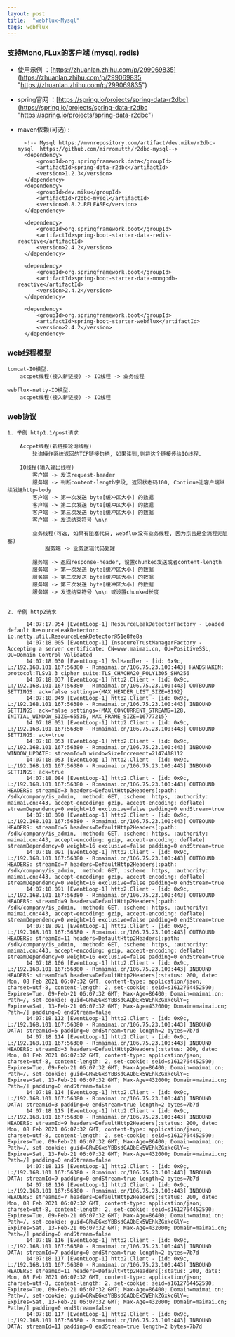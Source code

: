 ```yaml
---
layout: post
title:  "webflux-Mysql"
tags: webflux
---
```


### 支持Mono,FLux的客户端 (mysql, redis)

- 使用示例 ：[https://zhuanlan.zhihu.com/p/299069835](https://zhuanlan.zhihu.com/p/299069835 "https://zhuanlan.zhihu.com/p/299069835")

- spring官网 ：[https://spring.io/projects/spring-data-r2dbc](https://spring.io/projects/spring-data-r2dbc "https://spring.io/projects/spring-data-r2dbc")

- maven依赖(可选) :


    
        <!-- Mysql https://mvnrepository.com/artifact/dev.miku/r2dbc-mysql  https://github.com/mirromutth/r2dbc-mysql-->
        <dependency>
            <groupId>org.springframework.data</groupId>
            <artifactId>spring-data-r2dbc</artifactId>
            <version>1.2.3</version>
        </dependency>
        <dependency>
            <groupId>dev.miku</groupId>
            <artifactId>r2dbc-mysql</artifactId>
            <version>0.8.2.RELEASE</version>
        </dependency>
        
        <dependency>
            <groupId>org.springframework.boot</groupId>
            <artifactId>spring-boot-starter-data-redis-reactive</artifactId>
            <version>2.4.2</version>
        </dependency>
        
        <dependency>
            <groupId>org.springframework.boot</groupId>
            <artifactId>spring-boot-starter-data-mongodb-reactive</artifactId>
            <version>2.4.2</version>
        </dependency>
    
        <dependency>
            <groupId>org.springframework.boot</groupId>
            <artifactId>spring-boot-starter-webflux</artifactId>
            <version>2.4.2</version>
        </dependency>
    
                
### web线程模型

    tomcat-IO模型. 
        accpet线程(接入新链接) -> IO线程 -> 业务线程 

    webflux-netty-IO模型. 
        accpet线程(接入新链接) -> IO线程
        
        
### web协议

    1. 举例 http1.1/post请求
        
        Accpet线程(新链接轮询线程) 
            轮询操作系统返回的TCP链接句柄, 如果读到,则将这个链接传给IO线程.
            
        IO线程(输入输出线程)
            客户端 -> 发送request-header
            服务端 -> 判断content-length字段, 返回状态码100, Continue让客户端继续发送http-body
            客户端 -> 第一次发送 byte[缓冲区大小] 的数据
            客户端 -> 第二次发送 byte[缓冲区大小] 的数据
            客户端 -> 第三次发送 byte[缓冲区大小] 的数据
            客户端 -> 发送结束符号 \n\n
            
            业务线程(可选, 如果有阻塞代码, webflux没有业务线程, 因为宗旨是全流程无阻塞)
                服务端 -> 业务逻辑代码处理
            
            服务端 -> 返回response-header, 设置chunked发送或者content-length
            服务端 -> 第一次发送 byte[缓冲区大小] 的数据
            服务端 -> 第二次发送 byte[缓冲区大小] 的数据
            服务端 -> 第三次发送 byte[缓冲区大小] 的数据
            服务端 -> 发送结束符号 \n\n 或设置chunked长度
        
        
    2. 举例 http2请求

          14:07:17.954 [EventLoop-1] ResourceLeakDetectorFactory - Loaded default ResourceLeakDetector: io.netty.util.ResourceLeakDetector@51e8fe8a
          14:07:18.005 [EventLoop-1] InsecureTrustManagerFactory - Accepting a server certificate: CN=www.maimai.cn, OU=PositiveSSL, OU=Domain Control Validated
          14:07:18.030 [EventLoop-1] SslHandler - [id: 0x9c, L:/192.168.101.167:56380 - R:maimai.cn/106.75.23.100:443] HANDSHAKEN: protocol:TLSv1.3 cipher suite:TLS_CHACHA20_POLY1305_SHA256
          14:07:18.037 [EventLoop-1] http2.Client - [id: 0x9c, L:/192.168.101.167:56380 - R:maimai.cn/106.75.23.100:443] OUTBOUND SETTINGS: ack=false settings={MAX_HEADER_LIST_SIZE=8192}
          14:07:18.049 [EventLoop-1] http2.Client - [id: 0x9c, L:/192.168.101.167:56380 - R:maimai.cn/106.75.23.100:443] INBOUND SETTINGS: ack=false settings={MAX_CONCURRENT_STREAMS=128, INITIAL_WINDOW_SIZE=65536, MAX_FRAME_SIZE=16777215}
          14:07:18.051 [EventLoop-1] http2.Client - [id: 0x9c, L:/192.168.101.167:56380 - R:maimai.cn/106.75.23.100:443] OUTBOUND SETTINGS: ack=true
          14:07:18.053 [EventLoop-1] http2.Client - [id: 0x9c, L:/192.168.101.167:56380 - R:maimai.cn/106.75.23.100:443] INBOUND WINDOW_UPDATE: streamId=0 windowSizeIncrement=2147418112
          14:07:18.053 [EventLoop-1] http2.Client - [id: 0x9c, L:/192.168.101.167:56380 - R:maimai.cn/106.75.23.100:443] INBOUND SETTINGS: ack=true
          14:07:18.084 [EventLoop-1] http2.Client - [id: 0x9c, L:/192.168.101.167:56380 - R:maimai.cn/106.75.23.100:443] OUTBOUND HEADERS: streamId=3 headers=DefaultHttp2Headers[:path: /sdk/company/is_admin, :method: GET, :scheme: https, :authority: maimai.cn:443, accept-encoding: gzip, accept-encoding: deflate] streamDependency=0 weight=16 exclusive=false padding=0 endStream=true
          14:07:18.090 [EventLoop-1] http2.Client - [id: 0x9c, L:/192.168.101.167:56380 - R:maimai.cn/106.75.23.100:443] OUTBOUND HEADERS: streamId=5 headers=DefaultHttp2Headers[:path: /sdk/company/is_admin, :method: GET, :scheme: https, :authority: maimai.cn:443, accept-encoding: gzip, accept-encoding: deflate] streamDependency=0 weight=16 exclusive=false padding=0 endStream=true
          14:07:18.091 [EventLoop-1] http2.Client - [id: 0x9c, L:/192.168.101.167:56380 - R:maimai.cn/106.75.23.100:443] OUTBOUND HEADERS: streamId=7 headers=DefaultHttp2Headers[:path: /sdk/company/is_admin, :method: GET, :scheme: https, :authority: maimai.cn:443, accept-encoding: gzip, accept-encoding: deflate] streamDependency=0 weight=16 exclusive=false padding=0 endStream=true
          14:07:18.091 [EventLoop-1] http2.Client - [id: 0x9c, L:/192.168.101.167:56380 - R:maimai.cn/106.75.23.100:443] OUTBOUND HEADERS: streamId=9 headers=DefaultHttp2Headers[:path: /sdk/company/is_admin, :method: GET, :scheme: https, :authority: maimai.cn:443, accept-encoding: gzip, accept-encoding: deflate] streamDependency=0 weight=16 exclusive=false padding=0 endStream=true
          14:07:18.091 [EventLoop-1] http2.Client - [id: 0x9c, L:/192.168.101.167:56380 - R:maimai.cn/106.75.23.100:443] OUTBOUND HEADERS: streamId=11 headers=DefaultHttp2Headers[:path: /sdk/company/is_admin, :method: GET, :scheme: https, :authority: maimai.cn:443, accept-encoding: gzip, accept-encoding: deflate] streamDependency=0 weight=16 exclusive=false padding=0 endStream=true
          14:07:18.106 [EventLoop-1] http2.Client - [id: 0x9c, L:/192.168.101.167:56380 - R:maimai.cn/106.75.23.100:443] INBOUND HEADERS: streamId=5 headers=DefaultHttp2Headers[:status: 200, date: Mon, 08 Feb 2021 06:07:32 GMT, content-type: application/json; charset=utf-8, content-length: 2, set-cookie: seid=s1612764452590; Expires=Tue, 09-Feb-21 06:07:32 GMT; Max-Age=86400; Domain=maimai.cn; Path=/, set-cookie: guid=GRwEGxsYBBsdGAQbEx5WEhkZGxkcGlY=; Expires=Sat, 13-Feb-21 06:07:32 GMT; Max-Age=432000; Domain=maimai.cn; Path=/] padding=0 endStream=false
          14:07:18.112 [EventLoop-1] http2.Client - [id: 0x9c, L:/192.168.101.167:56380 - R:maimai.cn/106.75.23.100:443] INBOUND DATA: streamId=5 padding=0 endStream=true length=2 bytes=7b7d
          14:07:18.114 [EventLoop-1] http2.Client - [id: 0x9c, L:/192.168.101.167:56380 - R:maimai.cn/106.75.23.100:443] INBOUND HEADERS: streamId=3 headers=DefaultHttp2Headers[:status: 200, date: Mon, 08 Feb 2021 06:07:32 GMT, content-type: application/json; charset=utf-8, content-length: 2, set-cookie: seid=s1612764452590; Expires=Tue, 09-Feb-21 06:07:32 GMT; Max-Age=86400; Domain=maimai.cn; Path=/, set-cookie: guid=GRwEGxsYBBsdGAQbEx5WEhkZGxkcGlY=; Expires=Sat, 13-Feb-21 06:07:32 GMT; Max-Age=432000; Domain=maimai.cn; Path=/] padding=0 endStream=false
          14:07:18.114 [EventLoop-1] http2.Client - [id: 0x9c, L:/192.168.101.167:56380 - R:maimai.cn/106.75.23.100:443] INBOUND DATA: streamId=3 padding=0 endStream=true length=2 bytes=7b7d
          14:07:18.115 [EventLoop-1] http2.Client - [id: 0x9c, L:/192.168.101.167:56380 - R:maimai.cn/106.75.23.100:443] INBOUND HEADERS: streamId=9 headers=DefaultHttp2Headers[:status: 200, date: Mon, 08 Feb 2021 06:07:32 GMT, content-type: application/json; charset=utf-8, content-length: 2, set-cookie: seid=s1612764452590; Expires=Tue, 09-Feb-21 06:07:32 GMT; Max-Age=86400; Domain=maimai.cn; Path=/, set-cookie: guid=GRwEGxsYBBsdGAQbEx5WEhkZGxkcGlY=; Expires=Sat, 13-Feb-21 06:07:32 GMT; Max-Age=432000; Domain=maimai.cn; Path=/] padding=0 endStream=false
          14:07:18.115 [EventLoop-1] http2.Client - [id: 0x9c, L:/192.168.101.167:56380 - R:maimai.cn/106.75.23.100:443] INBOUND DATA: streamId=9 padding=0 endStream=true length=2 bytes=7b7d
          14:07:18.116 [EventLoop-1] http2.Client - [id: 0x9c, L:/192.168.101.167:56380 - R:maimai.cn/106.75.23.100:443] INBOUND HEADERS: streamId=7 headers=DefaultHttp2Headers[:status: 200, date: Mon, 08 Feb 2021 06:07:32 GMT, content-type: application/json; charset=utf-8, content-length: 2, set-cookie: seid=s1612764452590; Expires=Tue, 09-Feb-21 06:07:32 GMT; Max-Age=86400; Domain=maimai.cn; Path=/, set-cookie: guid=GRwEGxsYBBsdGAQbEx5WEhkZGxkcGlY=; Expires=Sat, 13-Feb-21 06:07:32 GMT; Max-Age=432000; Domain=maimai.cn; Path=/] padding=0 endStream=false
          14:07:18.116 [EventLoop-1] http2.Client - [id: 0x9c, L:/192.168.101.167:56380 - R:maimai.cn/106.75.23.100:443] INBOUND DATA: streamId=7 padding=0 endStream=true length=2 bytes=7b7d
          14:07:18.117 [EventLoop-1] http2.Client - [id: 0x9c, L:/192.168.101.167:56380 - R:maimai.cn/106.75.23.100:443] INBOUND HEADERS: streamId=11 headers=DefaultHttp2Headers[:status: 200, date: Mon, 08 Feb 2021 06:07:32 GMT, content-type: application/json; charset=utf-8, content-length: 2, set-cookie: seid=s1612764452590; Expires=Tue, 09-Feb-21 06:07:32 GMT; Max-Age=86400; Domain=maimai.cn; Path=/, set-cookie: guid=GRwEGxsYBBsdGAQbEx5WEhkZGxkcGlY=; Expires=Sat, 13-Feb-21 06:07:32 GMT; Max-Age=432000; Domain=maimai.cn; Path=/] padding=0 endStream=false
          14:07:18.117 [EventLoop-1] http2.Client - [id: 0x9c, L:/192.168.101.167:56380 - R:maimai.cn/106.75.23.100:443] INBOUND DATA: streamId=11 padding=0 endStream=true length=2 bytes=7b7d
